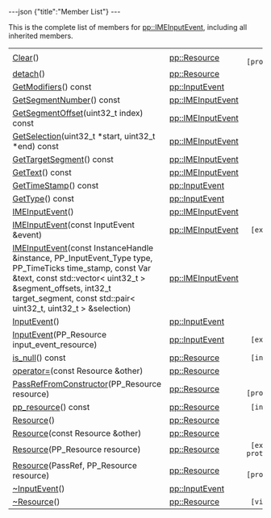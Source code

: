 ---json {"title":"Member List"} ---

This is the complete list of members for <a href="/docs/native-client/pepper_beta/cpp/classpp_1_1_i_m_e_input_event/" class="el">pp::IMEInputEvent</a>, including all inherited members.

<table><tbody><tr class="odd"><td><a href="/docs/native-client/pepper_beta/cpp/classpp_1_1_resource#ad4016f37d3022863ca0188acb26ac9c4" class="el">Clear</a>()</td><td><a href="/docs/native-client/pepper_beta/cpp/classpp_1_1_resource/" class="el">pp::Resource</a></td><td><code> [protected]</code></td></tr><tr class="even"><td><a href="/docs/native-client/pepper_beta/cpp/classpp_1_1_resource#a81b9246381bdddacca3ac25f6ded2bfd" class="el">detach</a>()</td><td><a href="/docs/native-client/pepper_beta/cpp/classpp_1_1_resource/" class="el">pp::Resource</a></td><td></td></tr><tr class="odd"><td><a href="/docs/native-client/pepper_beta/cpp/classpp_1_1_input_event#a6f94a5cd8453f1b69e55aadde73354e7" class="el">GetModifiers</a>() const</td><td><a href="/docs/native-client/pepper_beta/cpp/classpp_1_1_input_event/" class="el">pp::InputEvent</a></td><td></td></tr><tr class="even"><td><a href="/docs/native-client/pepper_beta/cpp/classpp_1_1_i_m_e_input_event#aee5f2af391fd269f35271012247768ac" class="el">GetSegmentNumber</a>() const</td><td><a href="/docs/native-client/pepper_beta/cpp/classpp_1_1_i_m_e_input_event/" class="el">pp::IMEInputEvent</a></td><td></td></tr><tr class="odd"><td><a href="/docs/native-client/pepper_beta/cpp/classpp_1_1_i_m_e_input_event#a3deeed9cfbc9f2cff0cb027b870e3ce6" class="el">GetSegmentOffset</a>(uint32_t index) const</td><td><a href="/docs/native-client/pepper_beta/cpp/classpp_1_1_i_m_e_input_event/" class="el">pp::IMEInputEvent</a></td><td></td></tr><tr class="even"><td><a href="/docs/native-client/pepper_beta/cpp/classpp_1_1_i_m_e_input_event#a94e9078036a3bdf0af6d5508d9115cf6" class="el">GetSelection</a>(uint32_t *start, uint32_t *end) const</td><td><a href="/docs/native-client/pepper_beta/cpp/classpp_1_1_i_m_e_input_event/" class="el">pp::IMEInputEvent</a></td><td></td></tr><tr class="odd"><td><a href="/docs/native-client/pepper_beta/cpp/classpp_1_1_i_m_e_input_event#ada4e768c2aea31e443d8bc9d5e4a9f36" class="el">GetTargetSegment</a>() const</td><td><a href="/docs/native-client/pepper_beta/cpp/classpp_1_1_i_m_e_input_event/" class="el">pp::IMEInputEvent</a></td><td></td></tr><tr class="even"><td><a href="/docs/native-client/pepper_beta/cpp/classpp_1_1_i_m_e_input_event#ae2b82f9465fa0847af7e0214fb43232f" class="el">GetText</a>() const</td><td><a href="/docs/native-client/pepper_beta/cpp/classpp_1_1_i_m_e_input_event/" class="el">pp::IMEInputEvent</a></td><td></td></tr><tr class="odd"><td><a href="/docs/native-client/pepper_beta/cpp/classpp_1_1_input_event#acc79ecdcf19f5b8a8a7268fc8ff51531" class="el">GetTimeStamp</a>() const</td><td><a href="/docs/native-client/pepper_beta/cpp/classpp_1_1_input_event/" class="el">pp::InputEvent</a></td><td></td></tr><tr class="even"><td><a href="/docs/native-client/pepper_beta/cpp/classpp_1_1_input_event#a73ca79c06ff9a39304e3b390090f03dc" class="el">GetType</a>() const</td><td><a href="/docs/native-client/pepper_beta/cpp/classpp_1_1_input_event/" class="el">pp::InputEvent</a></td><td></td></tr><tr class="odd"><td><a href="/docs/native-client/pepper_beta/cpp/classpp_1_1_i_m_e_input_event#a44a2a4139e63a21757a50c731e17bacd" class="el">IMEInputEvent</a>()</td><td><a href="/docs/native-client/pepper_beta/cpp/classpp_1_1_i_m_e_input_event/" class="el">pp::IMEInputEvent</a></td><td></td></tr><tr class="even"><td><a href="/docs/native-client/pepper_beta/cpp/classpp_1_1_i_m_e_input_event#aedfd74fe9ee6c1cbdbcc9f78b25a5621" class="el">IMEInputEvent</a>(const InputEvent &amp;event)</td><td><a href="/docs/native-client/pepper_beta/cpp/classpp_1_1_i_m_e_input_event/" class="el">pp::IMEInputEvent</a></td><td><code> [explicit]</code></td></tr><tr class="odd"><td><a href="/docs/native-client/pepper_beta/cpp/classpp_1_1_i_m_e_input_event#a9004ae92edc6bcb797dd3720acb290af" class="el">IMEInputEvent</a>(const InstanceHandle &amp;instance, PP_InputEvent_Type type, PP_TimeTicks time_stamp, const Var &amp;text, const std::vector&lt; uint32_t &gt; &amp;segment_offsets, int32_t target_segment, const std::pair&lt; uint32_t, uint32_t &gt; &amp;selection)</td><td><a href="/docs/native-client/pepper_beta/cpp/classpp_1_1_i_m_e_input_event/" class="el">pp::IMEInputEvent</a></td><td></td></tr><tr class="even"><td><a href="/docs/native-client/pepper_beta/cpp/classpp_1_1_input_event#ac7581e4321abe8de6f3b48d70f4aa65d" class="el">InputEvent</a>()</td><td><a href="/docs/native-client/pepper_beta/cpp/classpp_1_1_input_event/" class="el">pp::InputEvent</a></td><td></td></tr><tr class="odd"><td><a href="/docs/native-client/pepper_beta/cpp/classpp_1_1_input_event#a1d4f7d3fb88de3cccc60ab26b92ccf23" class="el">InputEvent</a>(PP_Resource input_event_resource)</td><td><a href="/docs/native-client/pepper_beta/cpp/classpp_1_1_input_event/" class="el">pp::InputEvent</a></td><td><code> [explicit]</code></td></tr><tr class="even"><td><a href="/docs/native-client/pepper_beta/cpp/classpp_1_1_resource#a859068e34cdc2dc0b78754c255323aa9" class="el">is_null</a>() const</td><td><a href="/docs/native-client/pepper_beta/cpp/classpp_1_1_resource/" class="el">pp::Resource</a></td><td><code> [inline]</code></td></tr><tr class="odd"><td><a href="/docs/native-client/pepper_beta/cpp/classpp_1_1_resource#aaf808a98bdaa7998d82e19514aa87423" class="el">operator=</a>(const Resource &amp;other)</td><td><a href="/docs/native-client/pepper_beta/cpp/classpp_1_1_resource/" class="el">pp::Resource</a></td><td></td></tr><tr class="even"><td><a href="/docs/native-client/pepper_beta/cpp/classpp_1_1_resource#a3eda014529127a818df8d5bb5ec2fdf0" class="el">PassRefFromConstructor</a>(PP_Resource resource)</td><td><a href="/docs/native-client/pepper_beta/cpp/classpp_1_1_resource/" class="el">pp::Resource</a></td><td><code> [protected]</code></td></tr><tr class="odd"><td><a href="/docs/native-client/pepper_beta/cpp/classpp_1_1_resource#a46a6123de0b007ad3fcb6f666534ccb4" class="el">pp_resource</a>() const</td><td><a href="/docs/native-client/pepper_beta/cpp/classpp_1_1_resource/" class="el">pp::Resource</a></td><td><code> [inline]</code></td></tr><tr class="even"><td><a href="/docs/native-client/pepper_beta/cpp/classpp_1_1_resource#a56679e93a58101c8dce5dc510811a094" class="el">Resource</a>()</td><td><a href="/docs/native-client/pepper_beta/cpp/classpp_1_1_resource/" class="el">pp::Resource</a></td><td></td></tr><tr class="odd"><td><a href="/docs/native-client/pepper_beta/cpp/classpp_1_1_resource#ab0f664099ca06367180f220ea7e0b831" class="el">Resource</a>(const Resource &amp;other)</td><td><a href="/docs/native-client/pepper_beta/cpp/classpp_1_1_resource/" class="el">pp::Resource</a></td><td></td></tr><tr class="even"><td><a href="/docs/native-client/pepper_beta/cpp/classpp_1_1_resource#a555de93fdf4793f7db1183bf71d20580" class="el">Resource</a>(PP_Resource resource)</td><td><a href="/docs/native-client/pepper_beta/cpp/classpp_1_1_resource/" class="el">pp::Resource</a></td><td><code> [explicit, protected]</code></td></tr><tr class="odd"><td><a href="/docs/native-client/pepper_beta/cpp/classpp_1_1_resource#a907d3d6b7e292587c8cb9ff30d0a418d" class="el">Resource</a>(PassRef, PP_Resource resource)</td><td><a href="/docs/native-client/pepper_beta/cpp/classpp_1_1_resource/" class="el">pp::Resource</a></td><td><code> [protected]</code></td></tr><tr class="even"><td><a href="/docs/native-client/pepper_beta/cpp/classpp_1_1_input_event#a2492183af4fecec44a423a5b7eae6faf" class="el">~InputEvent</a>()</td><td><a href="/docs/native-client/pepper_beta/cpp/classpp_1_1_input_event/" class="el">pp::InputEvent</a></td><td></td></tr><tr class="odd"><td><a href="/docs/native-client/pepper_beta/cpp/classpp_1_1_resource#a081165265e2bd8217eaa2be2aeeb3aa3" class="el">~Resource</a>()</td><td><a href="/docs/native-client/pepper_beta/cpp/classpp_1_1_resource/" class="el">pp::Resource</a></td><td><code> [virtual]</code></td></tr></tbody></table>
